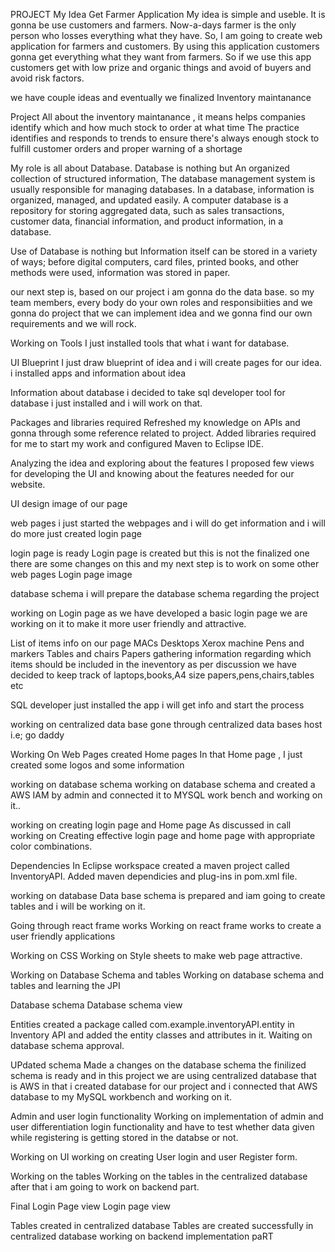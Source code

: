 PROJECT
My Idea
Get Farmer Application
My idea is simple and useble. It is gonna be use customers and farmers. Now-a-days farmer is the only person who losses everything what they have. So, I am going to create web application for farmers and customers. By using this application customers gonna get everything what they want from farmers. So if we use this app customers get with low prize and organic things and avoid of buyers and avoid risk factors.

we have couple ideas and eventually we finalized Inventory maintanance

Project All about the inventory maintanance , it means helps companies identify which and how much stock to order at what time The practice identifies and responds to trends to ensure there's always enough stock to fulfill customer orders and proper warning of a shortage

My role is all about Database. Database is nothing but An organized collection of structured information, The database management system is usually responsible for managing databases. In a database, information is organized, managed, and updated easily. A computer database is a repository for storing aggregated data, such as sales transactions, customer data, financial information, and product information, in a database.

Use of Database is nothing but Information itself can be stored in a variety of ways; before digital computers, card files, printed books, and other methods were used, information was stored in paper.

our next step is, based on our project i am gonna do the data base. so my team members, every body do your own roles and responsibiities and we gonna do project that we can implement idea and we gonna find our own requirements and we will rock.

Working on Tools
I just installed tools that what i want for database.

UI Blueprint
I just draw blueprint of idea and i will create pages for our idea. i installed apps and information about idea

Information about database
i decided to take sql developer tool for database i just installed and i will work on that.

Packages and libraries required
Refreshed my knowledge on APIs and gonna through some reference related to project. Added libraries required for me to start my work and configured Maven to Eclipse IDE.

Analyzing the idea and exploring about the features
I proposed few views for developing the UI and knowing about the features needed for our website.

UI design
image of our page

web pages
i just started the webpages and i will do get information and i will do more just created login page

login page is ready
Login page is created but this is not the finalized one there are some changes on this and my next step is to work on some other web pages Login page image

database schema
i will prepare the database schema regarding the project

working on Login page
as we have developed a basic login page we are working on it to make it more user friendly and attractive.

List of items info on our page
MACs
Desktops
Xerox machine
Pens and markers
Tables and chairs
Papers
gathering information regarding which items should be included in the ineventory
as per discussion we have decided to keep track of laptops,books,A4 size papers,pens,chairs,tables etc

SQL developer
just installed the app i will get info and start the process

working on centralized data base
gone through centralized data bases host i.e; go daddy

Working On Web Pages
created Home pages In that Home page , I just created some logos and some information

working on database schema
working on database schema and created a AWS IAM by admin and connected it to MYSQL work bench and working on it..

working on creating login page and Home page
As discussed in call working on Creating effective login page and home page with appropriate color combinations.

Dependencies
In Eclipse workspace created a maven project called InventoryAPI. Added maven dependicies and plug-ins in pom.xml file.

working on database
Data base schema is prepared and iam going to create tables and i will be working on it.

Going through react frame works
Working on react frame works to create a user friendly applications

Working on CSS
Working on Style sheets to make web page attractive.

Working on Database Schema and tables
Working on database schema and tables and learning the JPI

Database schema
Database schema view

Entities
created a package called com.example.inventoryAPI.entity in Inventory API and added the entity classes and attributes in it. Waiting on database schema approval.

UPdated schema
Made a changes on the database schema the finilized schema is ready and in this project we are using centralized database that is AWS in that i created database for our project and i connected that AWS database to my MySQL workbench and working on it.

Admin and user login functionality
Working on implementation of admin and user differentiation login functionality and have to test whether data given while registering is getting stored in the databse or not.

Working on UI
working on creating User login and user Register form.

Working on the tables
Working on the tables in the centralized database after that i am going to work on backend part.

Final Login Page view
Login page view

Tables created in centralized database
Tables are created successfully in centralized database working on backend implementation paRT
